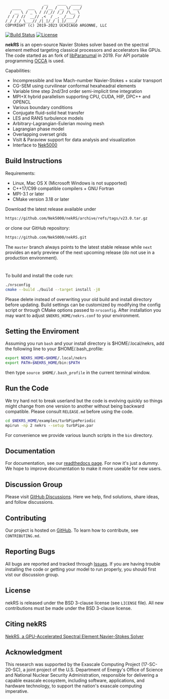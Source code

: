 ```
                 __    ____  _____
   ____   ___   / /__ / __ \/ ___/
  / __ \ / _ \ / //_// /_/ /\__ \ 
 / / / //  __// ,<  / _, _/___/ / 
/_/ /_/ \___//_/|_|/_/ |_|/____/  
COPYRIGHT (c) 2019-2023 UCHICAGO ARGONNE, LLC
```

[![Build Status](https://travis-ci.com/Nek5000/nekRS.svg?branch=master)](https://travis-ci.com/Nek5000/nekRS)
[![License](https://img.shields.io/badge/License-BSD%203--Clause-orange.svg)](https://opensource.org/licenses/BSD-3-Clause)

**nekRS** is an open-source Navier Stokes solver based on the spectral element method targeting classical processors and accelerators like GPUs. The code started as an fork of [libParanumal](https://github.com/paranumal/libparanumal) in 2019. For API portable programming [OCCA](https://github.com/libocca/occa) is used.  

Capabilities:

* Incompressible and low Mach-number Navier-Stokes + scalar transport 
* CG-SEM using curvilinear conformal hexaheadral elements 
* Variable time step 2nd/3rd order semi-implicit time integration
* MPI+X hybrid parallelism supporting CPU, CUDA, HIP, DPC++ and OPENCL
* Various boundary conditions
* Conjugate fluid-solid heat transfer
* LES and RANS turbulence models
* Arbitrary-Lagrangian-Eulerian moving mesh
* Lagrangian phase model
* Overlapping overset grids
* VisIt & Paraview support for data analysis and visualization
* Interface to [Nek5000](https://github.com/Nek5000/Nek5000) 

## Build Instructions

Requirements:
* Linux, Mac OS X (Microsoft Windows is not supported) 
* C++17/C99 compatible compilers + GNU Fortran
* MPI-3.1 or later
* CMake version 3.18 or later 

Download the latest release available under

```sh
https://github.com/Nek5000/nekRS/archive/refs/tags/v23.0.tar.gz 
```

or clone our GitHub repository:

```sh
https://github.com/Nek5000/nekRS.git
```
The `master` branch always points to the latest stable release while `next`
provides an early preview of the next upcoming release (do not use in a production environment).

#
To build and install the code run:

```sh
./nrsconfig
cmake --build ./build --target install -j8
```
Please delete instead of overwriting your old build and install directory before updating. 
Build settings can be customized by modifying the config script or through CMake options passed to `nrsconfig`. 
After installation you may want to adjust `$NEKRS_HOME/nekrs.conf` to your environment.

## Setting the Enviroment

Assuming you run `bash` and your install directory is $HOME/.local/nekrs, 
add the following line to your $HOME/.bash_profile:

```sh
export NEKRS_HOME=$HOME/.local/nekrs
export PATH=$NEKRS_HOME/bin:$PATH
```
then type `source $HOME/.bash_profile` in the current terminal window. 

## Run the Code

We try hard not to break userland but the code is evolving quickly so things might change from one version to another without being backward compatible. Please consult `RELEASE.md` before using the code. 

```sh
cd $NEKRS_HOME/examples/turbPipePeriodic
mpirun -np 2 nekrs --setup turbPipe.par
```
For convenience we provide various launch scripts in the `bin` directory.

## Documentation 
For documentation, see our [readthedocs page](https://nekrs.readthedocs.io/en/latest/). For now it's just a dummy. We hope to improve documentation to make it more useable for new users. 

## Discussion Group
Please visit [GitHub Discussions](https://github.com/Nek5000/nekRS/discussions). Here we help, find solutions, share ideas, and follow discussions.

## Contributing
Our project is hosted on [GitHub](https://github.com/Nek5000/nekRS). To learn how to contribute, see `CONTRIBUTING.md`.

## Reporting Bugs
All bugs are reported and tracked through [Issues](https://github.com/Nek5000/nekRS/issues). If you are having trouble installing the code or getting your model to run properly, you should first vist our discussion group.

## License
nekRS is released under the BSD 3-clause license (see `LICENSE` file). 
All new contributions must be made under the BSD 3-clause license.

## Citing nekRS
[NekRS, a GPU-Accelerated Spectral Element Navier-Stokes Solver](https://www.sciencedirect.com/science/article/abs/pii/S0167819122000710) 

## Acknowledgment
This research was supported by the Exascale Computing Project (17-SC-20-SC), 
a joint project of the U.S. Department of Energy's Office of Science and National Nuclear Security 
Administration, responsible for delivering a capable exascale ecosystem, including software, 
applications, and hardware technology, to support the nation's exascale computing imperative.


